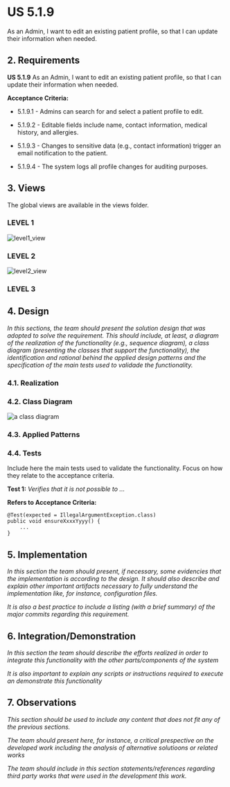 # US 5.1.9

As an Admin, I want to edit an existing patient profile, so that I can update their
information when needed.


## 2. Requirements

**US 5.1.9** As an Admin, I want to edit an existing patient profile, so that I can update their
information when needed.

**Acceptance Criteria:**

- 5.1.9.1 - Admins can search for and select a patient profile to edit.

- 5.1.9.2 - Editable fields include name, contact information, medical history, and allergies.

- 5.1.9.3 - Changes to sensitive data (e.g., contact information) trigger an email notification to the patient.

- 5.1.9.4 - The system logs all profile changes for auditing purposes.

## 3. Views

The global views are available in the views folder. 

### LEVEL 1

![level1_view](level1/process-view.png)

### LEVEL 2

![level2_view](level2/process-view.png)

### LEVEL 3



## 4. Design

*In this sections, the team should present the solution design that was adopted to solve the requirement. This should include, at least, a diagram of the realization of the functionality (e.g., sequence diagram), a class diagram (presenting the classes that support the functionality), the identification and rational behind the applied design patterns and the specification of the main tests used to validade the functionality.*

### 4.1. Realization

### 4.2. Class Diagram

![a class diagram](class-diagram-01.svg "A Class Diagram")

### 4.3. Applied Patterns

### 4.4. Tests

Include here the main tests used to validate the functionality. Focus on how they relate to the acceptance criteria.

**Test 1:** *Verifies that it is not possible to ...*

**Refers to Acceptance Criteria:** 


```
@Test(expected = IllegalArgumentException.class)
public void ensureXxxxYyyy() {
    ...
}
```

## 5. Implementation

*In this section the team should present, if necessary, some evidencies that the implementation is according to the design. It should also describe and explain other important artifacts necessary to fully understand the implementation like, for instance, configuration files.*

*It is also a best practice to include a listing (with a brief summary) of the major commits regarding this requirement.*

## 6. Integration/Demonstration

*In this section the team should describe the efforts realized in order to integrate this functionality with the other parts/components of the system*

*It is also important to explain any scripts or instructions required to execute an demonstrate this functionality*

## 7. Observations

*This section should be used to include any content that does not fit any of the previous sections.*

*The team should present here, for instance, a critical prespective on the developed work including the analysis of alternative solutioons or related works*

*The team should include in this section statements/references regarding third party works that were used in the development this work.*